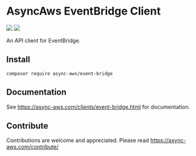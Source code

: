 # AsyncAws EventBridge Client

![](https://github.com/async-aws/event-bridge/workflows/Tests/badge.svg?branch=master)
![](https://github.com/async-aws/event-bridge/workflows/BC%20Check/badge.svg?branch=master)

An API client for EventBridge.

## Install

```cli
composer require async-aws/event-bridge
```

## Documentation

See https://async-aws.com/clients/event-bridge.html for documentation.

## Contribute

Contributions are welcome and appreciated. Please read https://async-aws.com/contribute/
